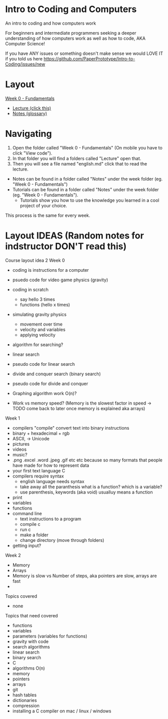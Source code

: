 # Intro to Coding and Computers
An intro to coding and how computers work

For beginners and intermediate programmers seeking a deeper understanding of how computers work as well as how to code, AKA Computer Science!

If you have ANY issues or something doesn't make sense we would LOVE IT if you told us here https://github.com/PaperPrototype/Intro-to-Coding/issues/new

# Layout
[Week 0 - Fundamentals](https://github.com/PaperPrototype/Intro-to-Coding/tree/main/Week%200%20-%20Fundamentals)
- [Lecture (click this)](https://github.com/PaperPrototype/Intro-to-Coding/blob/main/Week%200%20-%20Fundamentals/Lecture/english.md)
- [Notes (glossary)](https://github.com/PaperPrototype/Intro-to-Coding/blob/main/Week%200%20-%20Fundamentals/Notes/english.md)


# Navigating
1. Open the folder called "Week 0 - Fundamentals" (On mobile you have to click "View code").
2. In that folder you will find a folders called "Lecture" open that.
3. Then you will see a file named "english.md" click that to read the lecture.

- Notes can be found in a folder called "Notes" under the week folder (eg. "Week 0 - Fundamentals")
- Tutorials can be found in a folder called "Notes" under the week folder (eg. "Week 0 - Fundamentals").
    - Tutorials show you how to use the knowledge you learned in a cool project of your choice.

This process is the same for every week.

# Layout IDEAS (Random notes for indstructor DON'T read this)
Course layout idea 2
Week 0
- coding is instructions for a computer
- psuedo code for video game physics (gravity)
- coding in scratch
    - say hello 3 times
    - functions (hello x times)
- simulating gravity physics
    - movement over time
    - velocity and variables
    - applying velocity

- algorithm for searching?
- linear search
- pseudo code for linear search
- divide and conquer search (binary search)
- pseudo code for divide and conquer
- Graphing algorithm work O(n)?
- Work vs memory speed? (Memory is the slowest factor in speed -> TODO come back to later once memory is explained aka arrays)


Week 1
- compilers "compile" convert text into binary instructions
- binary + hexadecimal + rgb
- ASCII, -> Unicode
- pictures
- videos
- music?
- .png .excel .word .jpeg .gif etc etc because so many formats that people have made for how to represent data
- your first text language C
- compilers require syntax
    - english language needs syntax
    - take away all the paranthesis what is a function? which is a variable?
    - use parenthesis, keywords (aka void) usualluy means a function
- print
- variables
- functions
- command line
    - text instructions to a program
    - compile c
    - run c
    - make a folder
    - change directory (move through folders)
- getting input?


Week 2
- Memory
- Arrays
- Memory is slow vs Number of steps, aka pointers are slow, arrays are fast
- 


Topics covered
- none

Topics that need covered
- functions
- variables
- parameters (variables for functions)
- gravity with code
- search algorithms
- linear search
- binary search
- C
- algorithms O(n)
- memory
- pointers
- arrays
- git
- hash tables
- dictionaries
- compression
- installing a C compiler on mac / linux / windows
